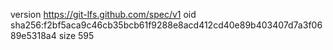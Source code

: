 version https://git-lfs.github.com/spec/v1
oid sha256:f2bf5aca9c46cb35bcb61f9288e8acd412cd40e89b403407d7a3f0689e5318a4
size 595
